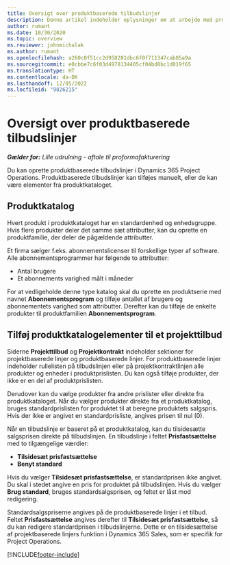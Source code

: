 ```yaml
---
title: Oversigt over produktbaserede tilbudslinjer
description: Denne artikel indeholder oplysninger om at arbejde med produktbaserede tilbudslinjer.
author: rumant
ms.date: 10/30/2020
ms.topic: overview
ms.reviewer: johnmichalak
ms.author: rumant
ms.openlocfilehash: a260c0f51cc2d958281dbc6f0f711347cab85a9a
ms.sourcegitcommit: e0cbbe7c6f03d4978134405cf04bd8bc1d019f65
ms.translationtype: HT
ms.contentlocale: da-DK
ms.lasthandoff: 12/05/2022
ms.locfileid: "9826215"
---
```

# <a name="product-based-quote-lines-overview"></a>Oversigt over produktbaserede tilbudslinjer

_**Gælder for:** Lille udrulning - aftale til proformafakturering_

Du kan oprette produktbaserede tilbudslinjer i Dynamics 365 Project Operations. Produktbaserede tilbudslinjer kan tilføjes manuelt, eller de kan være elementer fra produktkataloget.

## <a name="product-catalog"></a>Produktkatalog

Hvert produkt i produktkataloget har en standardenhed og enhedsgruppe. Hvis flere produkter deler det samme sæt attributter, kan du oprette en produktfamilie, der deler de pågældende attributter. 

Et firma sælger f.eks. abonnementslicenser til forskellige typer af software. Alle abonnementsprogrammer har følgende to attributter:

- Antal brugere
- Et abonnements varighed målt i måneder

For at vedligeholde denne type katalog skal du oprette en produktserie med navnet **Abonnementsprogram** og tilføje antallet af brugere og abonnementets varighed som attributter. Derefter kan du tilføje de enkelte produkter til produktfamilien **Abonnementsprogram**.

## <a name="add-product-catalog-items-to-a-project-quote"></a>Tilføj produktkatalogelementer til et projekttilbud

Siderne **Projekttilbud** og **Projektkontrakt** indeholder sektioner for projektbaserede linjer og produktbaserede linjer. For produktbaserede linjer indeholder rullelisten på tilbudslinjen eller på projektkontraktlinjen alle produkter og enheder i produktprislisten. Du kan også tilføje produkter, der ikke er en del af produktprislisten.

Derudover kan du vælge produkter fra andre prislister eller direkte fra produktkataloget. Når du vælger produkter direkte fra et produktkatalog, bruges standardprislisten for produktet til at beregne produktets salgspris. Hvis der ikke er angivet en standardprisliste, angives prisen til nul (0).

Når en tilbudslinje er baseret på et produktkatalog, kan du tilsidesætte salgsprisen direkte på tilbudslinjen. En tilbudslinje i feltet **Prisfastsættelse** med to tilgængelige værdier:

- **Tilsidesæt prisfastsættelse**
- **Benyt standard**

Hvis du vælger **Tilsidesæt prisfastsættelse**, er standardprisen ikke angivet. Du skal i stedet angive en pris for produktet på tilbudslinjen. Hvis du vælger **Brug standard**, bruges standardsalgsprisen, og feltet er låst mod redigering.

Standardsalgspriserne angives på de produktbaserede linjer i et tilbud. Feltet **Prisfastsættelse** angives derefter til **Tilsidesæt prisfastsættelse**, så du kan redigere standardprisen i tilbudslinjerne. Dette er en tilsidesættelse af projektbaserede linjers funktion i Dynamics 365 Sales, som er specifik for Project Operations.


[!INCLUDE[footer-include](../../includes/footer-banner.md)]

